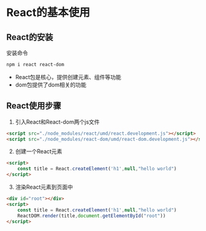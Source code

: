 # React的基本使用
## React的安装
安装命令
```sh
npm i react react-dom
```
- React包是核心，提供创建元素、组件等功能
- dom包提供了dom相关的功能

## React使用步骤
1. 引入React和React-dom两个js文件
```html
<script src="./node_modules/react/umd/react.development.js"></script>
<script src="./node_modules/react-dom/umd/react-dom.development.js"></script>
```

2. 创建一个React元素
```html
<script>
    const title = React.createElement('h1',null,"hello world")
</script>
```
3. 渲染React元素到页面中
```html
<div id="root"></div>
<script>
    const title = React.createElement('h1',null,"hello world")
    ReactDOM.render(title,document.getElementById("root"))
</script>
```

